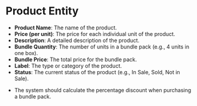 # Product Entity

- **Product Name**: The name of the product.
- **Price (per unit)**: The price for each individual unit of the product.
- **Description**: A detailed description of the product.
- **Bundle Quantity**: The number of units in a bundle pack (e.g., 4 units in one box).
- **Bundle Price**: The total price for the bundle pack.
- **Label**: The type or category of the product.
- **Status**: The current status of the product (e.g., In Sale, Sold, Not in Sale).

* The system should calculate the percentage discount when purchasing a bundle pack.
